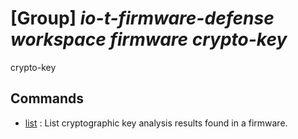 # [Group] _io-t-firmware-defense workspace firmware crypto-key_

crypto-key

## Commands

- [list](/Commands/io-t-firmware-defense/workspace/firmware/crypto-key/_list.md)
: List cryptographic key analysis results found in a firmware.
